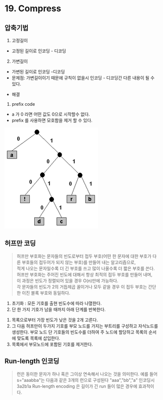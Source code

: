 # 19. Compress

## 압축기법
1. 고정길이
- 고정된 길이로 인코딩 - 디코딩
2. 가변길이
- 가변된 길이로 인코딩 -디코딩
- 문제점: 가변길이이기 때문에 규칙이 없을시 인코딩 - 디코딩간 다른 내용이 될 수 있다.
* 해결 
1) prefix code 
- a 가 0 라면 어떤 값도 0으로 시작할수 없다.  
- prefix 를 사용하면 모호함을 제거 할 수 있다.

![prefix](./prefix.gif)

## 허프만 코딩
> 허프만 부호화는 문자들의 빈도로부터 접두 부호(어떤 한 문자에 대한 부호가 다른 부호들의 접두어가 되지 않는 부호)를 만들어 내는 알고리즘으로,  
> 적게 나오는 문자일수록 더 긴 부호를 쓰고 많이 나올수록 더 짧은 부호를 쓴다.   
> 허프만 부호화는 주어진 빈도에 대해서 항상 최적의 접두 부호를 만들어 내며,   
> 이 과정은 빈도가 정렬되어 있을 경우 O(n)만에 가능하다.   
> 각 문자들의 빈도가 2의 거듭제곱 꼴이거나 모두 같을 경우 이 접두 부호는 간단한 이진 블록 부호와 동일하다.  

1. 초기화 : 모든 기호를 출현 빈도수에 따라 나열한다.  
2. 단 한 가지 기호가 남을 때까지 아래 단계를 반복한다.  
  1) 목록으로부터 가장 빈도가 낮은 것을 2개 고른다.  
  2) 그 다음 허프만이 두가지 기호를 부모 노드를 가지는 부트리를 구성하고 자식노드를 생성한다. 부모 노드 단 기호들의 빈도수를 더하여 주 노드에 할당하고 목록의 순서에 맞도록 목록에 삽입한다.  
  3) 목록에서 부모노드에 포함된 기호를 제거한다.  
  
## Run-length 인코딩
> 런은 동이한 문자가 하나 혹은 그이상 연속해서 나오는 것을 의미한다.
> 예를 들어 s="aaabba"는 다음과 같은 3개의 런으로 구성된다 "aaa","bb","a" 
> 인코딩시 3a2b1a
> Run-length encoding 은 길이가 긴 run 들이 많은 경우에 효과적이다.
 
